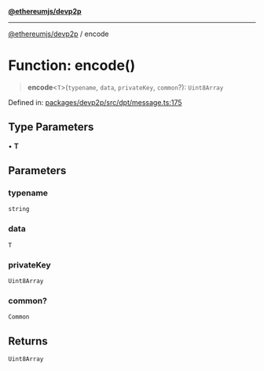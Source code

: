 [**@ethereumjs/devp2p**](../README.md)

***

[@ethereumjs/devp2p](../README.md) / encode

# Function: encode()

> **encode**\<`T`\>(`typename`, `data`, `privateKey`, `common`?): `Uint8Array`

Defined in: [packages/devp2p/src/dpt/message.ts:175](https://github.com/Dargon789/ethereumjs-monorepo/blob/master/packages/devp2p/src/dpt/message.ts#L175)

## Type Parameters

• **T**

## Parameters

### typename

`string`

### data

`T`

### privateKey

`Uint8Array`

### common?

`Common`

## Returns

`Uint8Array`
